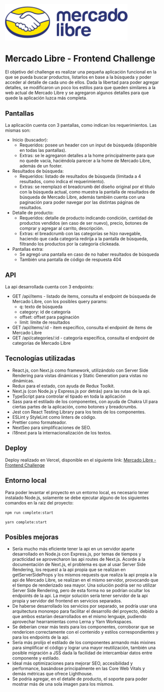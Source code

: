 <a href="https://gersilva-mercadolibre-frontend-challenge.vercel.app/" target="_blank">
	<img src="https://raw.githubusercontent.com/gersilva96/mercadolibre-frontend-challenge/main/public/logos/mercado-libre-text.svg" alt="Mercado Libre - Frontend Challenge" width="400"/>
</a>

# Mercado Libre - Frontend Challenge

El objetivo del challenge es realizar una pequeña aplicación funcional en la que se pueda buscar productos, listarlos en base a la búsqueda y poder acceder al detalle de cada uno de ellos. Dada la libertad para poder agregar detalles, se modificaron un poco los estilos para que queden similares a la web actual de Mercado Libre y se agregaron algunos detalles para que quede la aplicación luzca más completa.

## Pantallas

La aplicación cuenta con 3 pantallas, como indican los requerimientos. Las mismas son:
- Inicio (buscador):
	- Requeridos: posee un header con un input de búsqueda (disponible en todas las pantallas).
	- Extras: se le agregaron detalles a la home principalmente para que no quede vacía, haciéndola parecer a la home de Mercado Libre, además de un footer.
- Resultados de búsqueda:
	- Requeridos: listado de resultados de búsqueda (limitada a 4 resultados, como indica el requerimiento).
	- Extras: se reemplazó el breadcrumb del diseño original por el título con la búsqueda actual, como muestra la pantalla de resultados de búsqueda de Mercado Libre, además también cuenta con una paginación para poder navegar por las distintas páginas de resultados.
- Detalle de producto:
	- Requeridos: detalle de producto indicando condición, cantidad de productos vendidos (en caso de ser nuevo), precio, botones de comprar y agregar al carrito, descripción.
	- Extras: el breadcrumb con las categorías se hizo navegable, haciendo que cada categoría redirija a la pantalla de búsqueda, filtrando los productos por la categoría clickeada.
- Pantallas extra:
	- Se agregó una pantalla en caso de no haber resultados de búsqueda
	- También una pantalla de código de respuesta 404

## API

La api desarrollada cuenta con 3 endpoints:
- GET /api/items - listado de items, consulta el endpoint de búsqueda de Mercado Libre, con los posibles query params:
	- q: texto de búsqueda
	- category: id de categoría
	- offset: offset para paginación
  - limit: límite de resultados
- GET /api/items/:id - item específico, consulta el endpoint de items de Mercado Libre
- GET /api/categories/:id - categoría específica, consulta el endpoint de categorías de Mercado Libre

## Tecnologías utilizadas

- React.js, con Next.js como framework, utilizándolo con Server Side Rendering para vistas dinámicas y Static Generation para vistas no dinámicas.
- Redux para el estado, con ayuda de Redux Toolkit.
- Next.js (con Node.js y Express.js por detrás) para las rutas de la api.
- TypeScript para controlar el tipado en toda la aplicación
- Sass para el estilado de los componentes, con ayuda de Chakra UI para ciertas partes de la aplicación, como botones y breadcrumbs.
- Jest con React Testing Library para los tests de los componentes.
- ESLint y StyleLint como linters de código.
- Prettier como formateador.
- NextSeo para simplificaciones de SEO.
- i18next para la internacionalización de los textos.

## Deploy

Deploy realizado en Vercel, disponible en el siguiente link: [Mercado Libre - Frontend Challenge](https://gersilva-mercadolibre-frontend-challenge.vercel.app/)

## Entorno local

Para poder levantar el proyecto en un entorno local, es necesario tener instalado Node.js, solamente se debe ejecutar alguno de los siguientes comandos en la raiz del proyecto:

``npm run complete:start``

``yarn complete:start``

## Posibles mejoras

- Sería mucho más eficiente tener la api en un servidor aparte desarrollado en Node.js con Express.js, por temas de tiempos y practicidad se aprovecharon las api routes de Next.js. Acorde a la documentación de Next.js, el problema es que al usar Server Side Rendering, los request a la api propia que se realizan en getServerSideProps y los mismos requests que realiza la api propia a la api de Mercado Libre, se realizan en el mismo servidor, provocando que el tiempo de renderizado sea mayor. Una solución podría ser no utilizar Server Side Rendering, pero de esta forma no se podrían ocultar los endpoints de la api. La mejor solución sería tener servidor de la api propia y servidor del frontend en servicios separados.
- De haberse desarrollado los servicios por separado, se podría usar una arquitectura monorepo para facilitar el desarrollo del proyecto, debido a que ambos estarían desarrollados en el mismo lenguaje, pudiendo aprovechar hearramientas como Lerna y Yarn Workspaces.
- Se deberían crear más tests para los componentes, corroborar que se rendericen correctamente con el contenido y estilos correspondientes y para los endpoints de la api.
- Sería más prolijo el estilado de los componentes armando más mixines para simplificar el código y lograr una mayor reutilización, también una posible migración a JSS dada la facilidad de intercambiar datos entre componente y estilado.
- Ideal más optimizaciones para mejorar SEO, accesibilidad y performance, basándose principalmente en las Core Web Vitals y demás métricas que ofrece Lighthouse.
- Se podría agregar, en el detalle de producto, el soporte para poder mostrar más de una sola imagen para los mismos.
